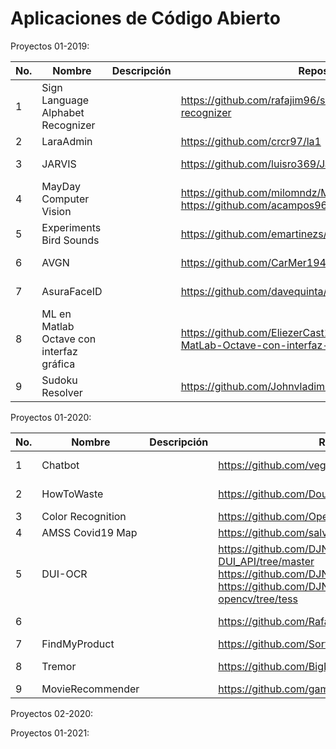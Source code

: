# Aplicaciones de Código Abierto

Proyectos 01-2019:

|No.| Nombre  | Descripción  | Repositorio  | Licencia  | Autores  |
|---|---|---|---|---|---|
|1| Sign Language Alphabet Recognizer  |   | https://github.com/rafajim96/sign-language-alphabet-recognizer   |   |   |
|2| LaraAdmin |   | https://github.com/crcr97/la1 |   |   |
|3| JARVIS |   | https://github.com/luisro369/JarvisUCA  | MIT  | Luis Romualdo  |
|4| MayDay Computer Vision  |   | https://github.com/milomndz/MaydayComputerVisionWeb https://github.com/acampos96/MayDayComputerVisionApp  |   |   |
|5| Experiments Bird Sounds |   | https://github.com/emartinezs/aiexperiments-bird-sounds |   |   |
|6| AVGN |   | https://github.com/CarMer194/AVGN  |   | Carlos Merino  |
|7| AsuraFaceID  |   | https://github.com/davequinta/AsuraFaceID | MIT | David Quintanilla  |
|8| ML en Matlab Octave con interfaz gráfica  |   | https://github.com/EliezerCast1llo/Machine-Learning-en-MatLab-Octave-con-interfaz-grafica | MIT  | Eliezer Castillo |
|9| Sudoku Resolver |   | https://github.com/Johnvladimir/ProyectoCA_SudokuResolver | | John |

Proyectos 01-2020:


|No.| Nombre  | Descripción  | Repositorio  | Licencia  | Autores  |
|---|---|---|---|---|---|
|1| Chatbot |   | https://github.com/vegadevh/chatbot-dialogflow   | MIT | Diego Vega |
|2| HowToWaste  |   | https://github.com/DouglasHdezT/HowToWaste | MIT | Douglas Hernández  |
|3| Color Recognition |   | https://github.com/OpenMindDevs/color_recognition  | GPL v3 |   |
|4| AMSS Covid19 Map |   | https://github.com/salvadorc94/AMSSCovid19Map.git |   |   |
|5| DUI-OCR |   | https://github.com/DJNGOSolutions/PostgREST-DUI_API/tree/master https://github.com/DJNGOSolutions/DUI-OCR-Panel https://github.com/DJNGOSolutions/simple-ocr-opencv/tree/tess |   | |
|6|   |   | https://github.com/RafaCruzA/VClass |   | Rafael Cruz |
|7| FindMyProduct |   | https://github.com/Sortweste/FindMyProduct | GPL v3 | |
|8| Tremor |   | https://github.com/BigDreamsCoders/Tremor | Apache 2.0 | Nelson Castro |
|9| MovieRecommender |   | https://github.com/gammanc/movierecommender | GPL v3 | |

Proyectos 02-2020:

Proyectos 01-2021:






